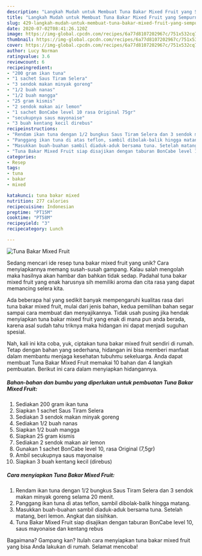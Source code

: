 ```yaml
---
description: "Langkah Mudah untuk Membuat Tuna Bakar Mixed Fruit yang Sempurna"
title: "Langkah Mudah untuk Membuat Tuna Bakar Mixed Fruit yang Sempurna"
slug: 429-langkah-mudah-untuk-membuat-tuna-bakar-mixed-fruit-yang-sempurna
date: 2020-07-02T08:41:26.120Z
image: https://img-global.cpcdn.com/recipes/6a77d8107202967c/751x532cq70/tuna-bakar-mixed-fruit-foto-resep-utama.jpg
thumbnail: https://img-global.cpcdn.com/recipes/6a77d8107202967c/751x532cq70/tuna-bakar-mixed-fruit-foto-resep-utama.jpg
cover: https://img-global.cpcdn.com/recipes/6a77d8107202967c/751x532cq70/tuna-bakar-mixed-fruit-foto-resep-utama.jpg
author: Lucy Norman
ratingvalue: 3.6
reviewcount: 6
recipeingredient:
- "200 gram ikan tuna"
- "1 sachet Saus Tiram Selera"
- "3 sendok makan minyak goreng"
- "1/2 buah nanas"
- "1/2 buah mangga"
- "25 gram kismis"
- "2 sendok makan air lemon"
- "1 sachet BonCabe level 10 rasa Original 75gr"
- "secukupnya saus mayonaise"
- "3 buah kentang kecil direbus"
recipeinstructions:
- "Rendam ikan tuna dengan 1/2 bungkus Saus Tiram Selera dan 3 sendok makan minyak goreng selama 20 menit."
- "Panggang ikan tuna di atas teflon, sambil dibolak-balik hingga matang."
- "Masukkan buah-buahan sambil diaduk-aduk bersama tuna. Setelah matang, beri lemon. Angkat dan sisihkan."
- "Tuna Bakar Mixed Fruit siap disajikan dengan taburan BonCabe level 10, saus mayonaise dan kentang rebus"
categories:
- Resep
tags:
- tuna
- bakar
- mixed

katakunci: tuna bakar mixed 
nutrition: 277 calories
recipecuisine: Indonesian
preptime: "PT15M"
cooktime: "PT58M"
recipeyield: "3"
recipecategory: Lunch

---
```



![Tuna Bakar Mixed Fruit](https://img-global.cpcdn.com/recipes/6a77d8107202967c/751x532cq70/tuna-bakar-mixed-fruit-foto-resep-utama.jpg)

Sedang mencari ide resep tuna bakar mixed fruit yang unik? Cara menyiapkannya memang susah-susah gampang. Kalau salah mengolah maka hasilnya akan hambar dan bahkan tidak sedap. Padahal tuna bakar mixed fruit yang enak harusnya sih memiliki aroma dan cita rasa yang dapat memancing selera kita.



Ada beberapa hal yang sedikit banyak mempengaruhi kualitas rasa dari tuna bakar mixed fruit, mulai dari jenis bahan, kedua pemilihan bahan segar sampai cara membuat dan menyajikannya. Tidak usah pusing jika hendak menyiapkan tuna bakar mixed fruit yang enak di mana pun anda berada, karena asal sudah tahu triknya maka hidangan ini dapat menjadi suguhan spesial.


Nah, kali ini kita coba, yuk, ciptakan tuna bakar mixed fruit sendiri di rumah. Tetap dengan bahan yang sederhana, hidangan ini bisa memberi manfaat dalam membantu menjaga kesehatan tubuhmu sekeluarga. Anda dapat membuat Tuna Bakar Mixed Fruit memakai 10 bahan dan 4 langkah pembuatan. Berikut ini cara dalam menyiapkan hidangannya.

<!--inarticleads1-->

##### Bahan-bahan dan bumbu yang diperlukan untuk pembuatan Tuna Bakar Mixed Fruit:

1. Sediakan 200 gram ikan tuna
1. Siapkan 1 sachet Saus Tiram Selera
1. Sediakan 3 sendok makan minyak goreng
1. Sediakan 1/2 buah nanas
1. Siapkan 1/2 buah mangga
1. Siapkan 25 gram kismis
1. Sediakan 2 sendok makan air lemon
1. Gunakan 1 sachet BonCabe level 10, rasa Original (7,5gr)
1. Ambil secukupnya saus mayonaise
1. Siapkan 3 buah kentang kecil (direbus)




<!--inarticleads2-->

##### Cara menyiapkan Tuna Bakar Mixed Fruit:

1. Rendam ikan tuna dengan 1/2 bungkus Saus Tiram Selera dan 3 sendok makan minyak goreng selama 20 menit.
1. Panggang ikan tuna di atas teflon, sambil dibolak-balik hingga matang.
1. Masukkan buah-buahan sambil diaduk-aduk bersama tuna. Setelah matang, beri lemon. Angkat dan sisihkan.
1. Tuna Bakar Mixed Fruit siap disajikan dengan taburan BonCabe level 10, saus mayonaise dan kentang rebus




Bagaimana? Gampang kan? Itulah cara menyiapkan tuna bakar mixed fruit yang bisa Anda lakukan di rumah. Selamat mencoba!
